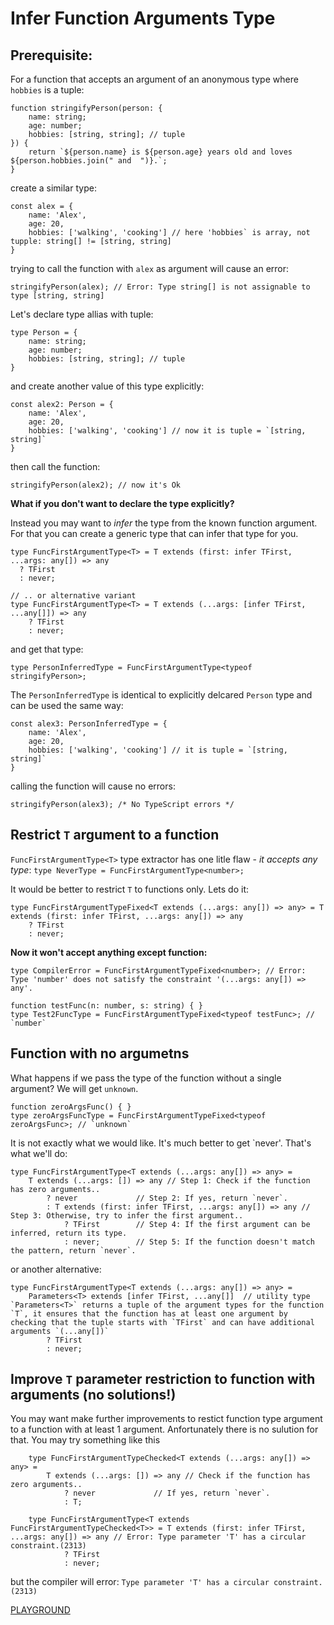 # Infer Function Arguments Type

## Prerequisite:

For a function that accepts an argument of an anonymous type where `hobbies` is a tuple:
```TS
function stringifyPerson(person: {
    name: string;
    age: number;
    hobbies: [string, string]; // tuple
}) {
    return `${person.name} is ${person.age} years old and loves ${person.hobbies.join(" and  ")}.`;
}
```
create a similar type:
```TS
const alex = {
    name: 'Alex',
    age: 20,
    hobbies: ['walking', 'cooking'] // here 'hobbies` is array, not tupple: string[] != [string, string]
}
```
trying to call the function with `alex` as argument will cause an error:
```TS
stringifyPerson(alex); // Error: Type string[] is not assignable to type [string, string]
```
Let's declare type allias with tuple:
```TS
type Person = {
    name: string;
    age: number;
    hobbies: [string, string]; // tuple
}
```
and create another value of this type explicitly:
```TS
const alex2: Person = {
    name: 'Alex',
    age: 20,
    hobbies: ['walking', 'cooking'] // now it is tuple = `[string, string]`
}
```
then call the function:
```TS
stringifyPerson(alex2); // now it's Ok
```

**What if you don't want to declare the type explicitly?** 

Instead you may want to *infer* the type from the known function argument. For that you can create a generic type that can infer that type for you.

```TS
type FuncFirstArgumentType<T> = T extends (first: infer TFirst, ...args: any[]) => any
  ? TFirst
  : never;

// .. or alternative variant
type FuncFirstArgumentType<T> = T extends (...args: [infer TFirst, ...any[]]) => any
    ? TFirst
    : never;
```
and get that type:
```TS
type PersonInferredType = FuncFirstArgumentType<typeof stringifyPerson>;
```
The `PersonInferredType` is identical to explicitly delcared `Person` type and can be used the same way:
```TS
const alex3: PersonInferredType = {
    name: 'Alex',
    age: 20,
    hobbies: ['walking', 'cooking'] // it is tuple = `[string, string]`
}
```
calling the function will cause no errors:
```TS
stringifyPerson(alex3); /* No TypeScript errors */ 
```
## Restrict `T` argument to a function

`FuncFirstArgumentType<T>` type extractor has one litle flaw - _it accepts any type_:
`type NeverType = FuncFirstArgumentType<number>;`

It would be better to restrict `T` to functions only. Lets do it:
```TS
type FuncFirstArgumentTypeFixed<T extends (...args: any[]) => any> = T extends (first: infer TFirst, ...args: any[]) => any
    ? TFirst
    : never;
```

**Now it won't accept anything except function:**
```TS
type CompilerError = FuncFirstArgumentTypeFixed<number>; // Error: Type 'number' does not satisfy the constraint '(...args: any[]) => any'.
```
```TS
function testFunc(n: number, s: string) { }
type Test2FuncType = FuncFirstArgumentTypeFixed<typeof testFunc>; // `number`
```

## Function with no argumetns
What happens if we pass the type of the function without a single argument?
 We will get `unknown`.
```TS
function zeroArgsFunc() { }
type zeroArgsFuncType = FuncFirstArgumentTypeFixed<typeof zeroArgsFunc>; // `unknown`
```
It is not exactly what we would like. It's much better to get `never'. 
That's what we'll do:
```TS
type FuncFirstArgumentType<T extends (...args: any[]) => any> = 
    T extends (...args: []) => any // Step 1: Check if the function has zero arguments..
        ? never             // Step 2: If yes, return `never`.
        : T extends (first: infer TFirst, ...args: any[]) => any // Step 3: Otherwise, try to infer the first argument..
            ? TFirst        // Step 4: If the first argument can be inferred, return its type.
            : never;        // Step 5: If the function doesn't match the pattern, return `never`.
```
or another alternative:
```TS
type FuncFirstArgumentType<T extends (...args: any[]) => any> = 
    Parameters<T> extends [infer TFirst, ...any[]]  // utility type `Parameters<T>` returns a tuple of the argument types for the function `T`, it ensures that the function has at least one argument by checking that the tuple starts with `TFirst` and can have additional arguments `(...any[])`
        ? TFirst 
        : never;
```
## Improve `T` parameter restriction to function with arguments (no solutions!)
You may want make further improvements to restict function type argument to a function with at least 1 argument. Anfortunately there is no sulution for that. 
You may try something like this
```TS
    type FuncFirstArgumentTypeChecked<T extends (...args: any[]) => any> = 
        T extends (...args: []) => any // Check if the function has zero arguments..
            ? never             // If yes, return `never`.
            : T;

    type FuncFirstArgumentType<T extends FuncFirstArgumentTypeChecked<T>> = T extends (first: infer TFirst, ...args: any[]) => any // Error: Type parameter 'T' has a circular constraint.(2313)
            ? TFirst 
            : never;
```
but the compiler will error: `Type parameter 'T' has a circular constraint.(2313)`

[PLAYGROUND](https://www.typescriptlang.org/play/?#code/PTAEEFQMwVwOwMYBcCWB7OokAsCGTRcEEBTAByQGdDNcAnAcxgFsS4C0oaaMBPZtDGpJeZEqADu2EnXHY0AIwUoS1FNVxYYZADYkAXAChDsRKgyhKSOijgMUUXgAUZlDAAoxdN3H2gA3oagwaBwuKx+VjZ2ANxBIbgMBqEsCjJxIaDySiqUfgDaUbYMADSW1sUAujGgIFq6JIYAvgCUAfHBskgwdJgABgAk-l4+AHRhrE2g6qBDIxijiSRTvCT01Gg6ACY0OzpoAG6qs8OuC9nKqqMAVmi27gBEu8EPLU2jfXFNxnUIsvjiTSUFDMFA6ehYUQGYwIDBWQh6AAeoAAvO1MhNkgBycBIrElDqEJJ+ABMAAYCZkLrkCliJLgdABrYr40BY2FoZl2LGVWpgaSyNnU1R9aYaOh0XC8MpwNAEbpkBqRCp2fK8gCEaMKKtK5WiDEqzR+YGsvGKWDQoAQDJ0WGk0HgyHQmAkKBwCJIyNw4qYrHYkjBtutQkBmBkdDQdCMhiKdgczjOcHcDM9LRqdQAKlC9cU1WLQnLCJRgQwwgo9BbIWJQNr9WVYwbjaAADIkJBY6hbEgIcGCkTVm0ob0B90KvTR-viFzeCxowIY8LJBsZBLElLMNJ0FfBYV5GsN+s66p8+p6I2GOq4OA7P5rJChuUCwiMFhsDhcHAzSegT26FAIN0dF4aNYTgeEU0REk-GnHxUXREJMT8HE8UpVdknJVCd0US493yOkGS5BhWXZNBORZXk6llCRpgIL9tArNE+lrYpD31So+nPOocDYK0bTtcRTCdDBowbeMYI8CCSTTE8qJojtQAAeUZJsAHU8ForheEEUAtgwLECHpf0kEtW8AR-RE-wA+UoQAflAABJMD71wHYtJgUBmClSQr3lS1bCgGR+KrASI2YILGSozBBPMWgXz9JBRlAAAxSM7XwUA3N4zBTPvQhQCSOAZH-YK0oIa1MH8wKcHS78oFStzRmMb8ksdJKUG8JBwDit8szEAAeDMAD44Izcz72vah3CgdqrD8Sq6FADM2o6spRjW+gGD3K9eDVNoUWG7bCTspaZqQQk-EKo4tybNbQFShl716fAUCOUADnoId2CMZrWtOrrfR6qESQG4a0VGz1xq2Sa1sWRhcPmxblqsVb1rgHbKkqPaDrRo7EdO87QhIK64gvMArx2JJ5XU4KJ2zcS4EcgKJRILZevENEWsQJHOu69g2b6ydOBzONHHpwa4m-enGfDFm2ZJODOYQbn-tfPmgYFqEhdE0XE3FpsM3tKW4CZ2RWezGYUC7dh-wZStfx0f9AN4HSSB0a1TdAemSvJrLQDSUAQx2bjLEXbzgJhOECAggBmaDE2l5mzerOdCUQtlcU9fFCSWUkKUJXdaXpJkWTKEiyO5CiwDdfMx3Z0AmIPYWDQ475Sd4nQHbsILoudAMO94kMCx-CVIzyYxtYTGckxj6TgAAKlAAA5S02YAZT+FAKGHiNvFAOfgCbBSenrxXld5pB+aG0VvwhyVkFSvANkK0AHaQCsoHBaiAFoaMIYhyCoDQZ2k5vrZkXkTGQbMFa-Q6ireK-M4CpBkHrNu9kypXj9gJFAiIWZ2hmPScOP0uZ-XPmzNqOCtgDTGmwKGoB3Aww2ltNGu1UTY14KDRa1CJp0Omh1OaxtAonRWqABhcM-DbRYftIBuMhFWAJpddITZl7UWrhIPSUd-5b22p+MMiJSBbx7sJQw34ADCaBmBkDBDIAAoiPBaHMYFWDgYDMQ5CWZ9UQRuZB6YwC2J3n4KBWJPGbixDpNAxxZQEEoM9SgjggqgSiLgWwBAsT0PWmIoBki2FYkaoYzA94rCK3cL4dcm56zKn1G0fwoBvjfgzKoJAJJFZQIccQ2BpCoRuMoYLD8DTFbixPH0YJMgOImEdDFUAAAvGQaB-qUCKVUmpxjswAC0ZlzOadmVpSsSEAzVq47B7ielTPWXDfpPj67wAimgCQcBRl1DQaAVeqB+5EH0YA7aDozC9wgS6N02ATkRlAGQegi5HqUHVG3VsgDprIk-BoagEhXY6CMPOEIRCdntL2RfKEVCIY0Mmrw2aQCUaw02uI5hmNWFAI4eDREkNCWnX4UzPGwjRHksyVSqRh1MiZGOtzQkmQLoQOupkb8ayIwbMdC05KjiebYv5sc6ZkqzmOgGXUPoVzIqih-lYQMf93nCGwDMPJnEwDQuoLC3+xlQBdB6JgBRC06oLWVWgL+G1VYwvGc6VFhIMVnwVbiulDK6HsqYejLGNK4KCpCMGglob0kcqyUAk8zzyCgAAIx+BMdIBAjJpgfntHkrIw5XXPmxZQNaMbeWgDso6mtDa6hprIKAKCDlNKqDKHa3o9dHV9Eag23lASuG0Kmky6YAiFqyKQKSxhFKI3Us+U2+8LbY6KW4nQV0lASBlFNJWBGwciVR3PlWwdg7+WnUHcu9NAAWPw9lC1YI6uWz1vt-bzVNl2ts9qaLCChAOs9NbhXEyvWAZtoAACs97H1fKEpgXSqg4D6Q8vgBAALg4gqQI9OAX7ug9qGSK-txgxXZgKUgRWcyZWn12Z6xVmtemFLVRcoZSC6AcRI9WV1UrEBUblc4-ZJANZiCFlx1ViB1VgAI1dFubdUY7AejIMIqBXpuB0DAGKvqOPiGo1i2jQaR3Q0TeG5N20OHVs9qC1g4KQYGZrAjads7KW8hPOpsEbpgHZj6E4SzbZXAg1FN2sCeVa53Rgx6+KwVLWpUPd6iwfQMx9DKNXNglAejHGqlTASsXMCP0IAQPQ3oODP3C2+P2zs0PdkIqVIKIWrD0EAa6d08Xuaih9uVEtr0XJbDdM6W2JX2DUD6GkxYlKWjscA7W1l8JzNCsJsTYj6LSN9MdJRrZsq2lOI6f1Y5ZHzmDOGWxv12ZRObU2cndbmLNuBu2-RwFsyxMIAk72wjRo6jqne8lcAzZV7WIgBmDM1iACyThRo2tkEUZA9cEuVmLY1gF-WqCacW9WHTV29NiBzZV9xcbuHDbnZyyNpno2Dpx6OsNBQuVsJPJjvNBbu7ZZLdQMtCPK0AcA3WkVE3ggPI7ZQXDP6pMjLZ2egJJMtMXYDejwTpPqCo-lVLmnjJseDVpbZsdfCJ0socyIoz86TNoxPFAkFkorOBSxBmUJuXNAAToAgGAvYrSR0lMk0Y7gSTRwzdHFoM2QgXufT74IwHFFHerLtlbcNeMbfl-A3FO3lvieYwd8bwRvwnfmdKtbcv+M4pu8Jrgae9sar7eeczQA)
